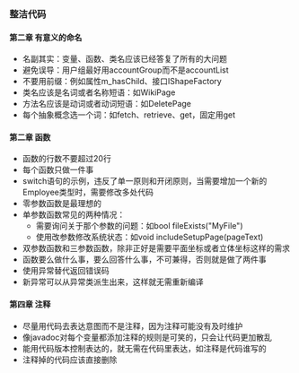 ### 整洁代码

#### 第二章 有意义的命名
* 名副其实：变量、函数、类名应该已经答复了所有的大问题
* 避免误导：用户组最好用accountGroup而不是accountList
* 不要用前缀：例如属性m_hasChild、接口IShapeFactory
* 类名应该是名词或者名称短语：如WikiPage
* 方法名应该是动词或者动词短语：如DeletePage
* 每个抽象概念选一个词：如fetch、retrieve、get，固定用get

#### 第二章 函数
* 函数的行数不要超过20行
* 每个函数只做一件事
* switch语句的示例，违反了单一原则和开闭原则，当需要增加一个新的Employee类型时，需要修改多处代码
* 零参数函数是最理想的
* 单参数函数常见的两种情况：
  * 需要询问关于那个参数的问题：如bool fileExists("MyFile")
  * 使用改参数修改系统状态：如void includeSetupPage(pageText)
* 双参数函数和三参数函数，除非正好是需要平面坐标或者立体坐标这样的需求
* 函数要么做什么事，要么回答什么事，不可兼得，否则就是做了两件事
* 使用异常替代返回错误码
* 新异常可以从异常类派生出来，这样就无需重新编译

#### 第四章 注释
* 尽量用代码去表达意图而不是注释，因为注释可能没有及时维护
* 像javadoc对每个变量都添加注释的规则是可笑的，只会让代码更加散乱
* 能用代码版本控制表达的，就无需在代码里表达，如注释是代码谁写的
* 注释掉的代码应该直接删除
